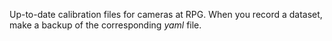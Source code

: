 Up-to-date calibration files for cameras at RPG.
When you record a dataset, make a backup of the corresponding _yaml_ file.